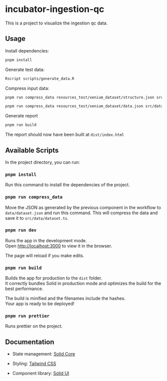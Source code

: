 # incubator-ingestion-qc

This is a project to visualize the ingestion qc data.

## Usage

Install dependencies:

```bash
pnpm install
```

Generate test data:
```bash
Rscript scripts/generate_data.R
```

Compress input data:

```bash
pnpm run compress_data resources_test/xenium_dataset/structure.json src/data/report_structure.ts

pnpm run compress_data resources_test/xenium_dataset/data.json src/data/dataset.ts
```

Generate report
```bash
pnpm run build
```

The report should now have been built at `dist/index.html`

## Available Scripts

In the project directory, you can run:

### `pnpm install`

Run this command to install the dependencies of the project.

### `pnpm run compress_data`

Move the JSON as generated by the previous component in the workflow to `data/dataset.json` and run this command. This will compress the data and save it to `src/data/dataset.ts`.

### `pnpm run dev`

Runs the app in the development mode.<br>
Open [http://localhost:3000](http://localhost:3000) to view it in the browser.

The page will reload if you make edits.<br>

### `pnpm run build`

Builds the app for production to the `dist` folder.<br>
It correctly bundles Solid in production mode and optimizes the build for the best performance.

The build is minified and the filenames include the hashes.<br>
Your app is ready to be deployed!

### `pnpm run prettier`

Runs prettier on the project.

## Documentation

* State management: [Solid Core](https://docs.solidjs.com/)

* Styling: [Tailwind CSS](https://tailwindcss.com/docs)

* Component library: [Solid UI](https://www.solid-ui.com/docs/components/accordion)
